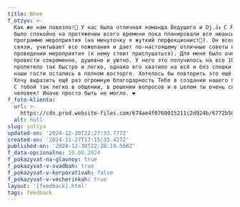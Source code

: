 ```yaml
---
title: Юлия
f_otzyv: >-
  Как же нам повезло!🥳 У нас была отличная команда Ведущего и Dj.👍 С Русланом
  было спокойно на протяжении всего времени пока планировали все нюансы по
  программе мероприятия (на минуточку я жуткий перфекционист🙈). Он всегда на
  связи, учитывает все пожелания и дает по-настоящему отличные советы в
  проведении мероприятия (к нему стоит прислушаться). Для меня было очень важно
  провести современно, душевно и уютно. У него это получилось на все 100%. Время
  пролетело так быстро и легко, однако его хватило на всё и без спешки. Мы и
  наши гости остались в полном восторге. Хотелось бы повторить это ещё раз😉
  Хочу выразить ещё раз огромную благодарность Тебе в создании нашего праздника!
  С тобой так легко в общении, в решении вопросов и в целом ты очень светлый
  человек! Иначе просто быть не могло. ❤️
f_foto-klienta:
  url: >-
    https://cdn.prod.website-files.com/674ae4f0760015211c2d924b/6772b50d2428ee66068b143f_photo_2024-12-30_00-13-56.jpg
  alt: null
slug: yuliya
updated-on: '2024-12-30T22:27:33.777Z'
created-on: '2024-11-27T17:15:35.427Z'
published-on: '2024-12-30T22:28:19.566Z'
f_data-opcionalno: 10.08.2024
f_pokazyvat-na-glavnoy: true
f_pokazyvat-v-svadbah: true
f_pokazyvat-v-korporativah: false
f_pokazyvat-v-vecherinkah: true
layout: '[feedback].html'
tags: feedback
---
```



